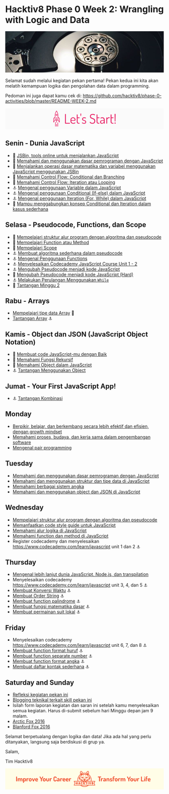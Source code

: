 # Hacktiv8 Phase 0 Week 2: Wrangling with Logic and Data

![Header](assets/header-w2.jpg)

Selamat sudah melalui kegiatan pekan pertama! Pekan kedua ini kita akan melatih kemampuan logika dan pengolahan data dalam programming.

Pedoman ini juga dapat kamu cek di: <https://github.com/hacktiv8/phase-0-activities/blob/master/README-WEEK-2.md>

![Let's start!](assets/start.png)

## Senin - Dunia JavaScript

- :wrench:
[JSBin, tools online untuk menjalankan JavaScript](http://jsbin.com/?js,console)
- :notebook_with_decorative_cover:
[Memahami dan menggunakan dasar pemrograman dengan JavaScript](https://github.com/hacktiv8/phase-0-activities/blob/master/modules/js-first-time.md)
- :notebook_with_decorative_cover:
[Menjalankan operasi dasar matematika dan variabel menggunakan JavaScript menggunakan JSBin](https://github.com/hacktiv8/phase-0-activities/blob/master/modules/js-basics.md)
- :notebook_with_decorative_cover:
[Memahami Control Flow: Conditional dan Branching](https://github.com/hacktiv8/phase-0-activities/blob/master/modules/anchor-belajar-operator-mtk.md)
- :notebook_with_decorative_cover:
[Memahami Control Flow: Iteration atau Looping ](https://github.com/hacktiv8/phase-0-activities/blob/master/modules/js-basics.md)
- :anchor:
[Mengenal penggunaan Variable dalam JavaScript](https://github.com/hacktiv8/phase-0-activities/blob/master/modules/anchor-belajar-variabel.md)
- :anchor:
[Mengenal penggunaan Conditional (If-else) dalam JavaScript](https://github.com/hacktiv8/phase-0-activities/blob/master/modules/anchor-menggunakan-if-else.md)
- :anchor:
[Mengenal penggunaan Iteration (For, While) dalam JavaScript](https://github.com/hacktiv8/phase-0-activities/blob/master/modules/anchor-belajar-for.md)
- :rocket:
[Mampu menggabungkan konsep Conditional dan Iteration dalam kasus sederhana](https://github.com/hacktiv8/phase-0-activities/blob/master/modules/js-basics.md)

## Selasa - Pseudocode, Functions, dan Scope

- :notebook_with_decorative_cover:
[Mempelajari struktur alur program dengan algoritma dan pseudocode](https://github.com/hacktiv8/phase-0-activities/blob/master/modules/algorithm-pseudocode.md)
- :notebook_with_decorative_cover:
[Mempelajari Function atau Method](https://github.com/hacktiv8/phase-0-activities/blob/master/modules/js-function-method.md)
- :notebook_with_decorative_cover:
[Mempelajari Scope](https://github.com/hacktiv8/phase-0-activities/blob/master/modules/js-scope.md)
- :anchor:
[Membuat algoritma sederhana dalam pseudocode](https://github.com/hacktiv8/phase-0-activities/blob/master/modules/algorithm-pseudocode.md)
- :anchor:
[Mengenal Penggunaan Functions](https://github.com/hacktiv8/phase-0-activities/blob/master/modules/js-basics.md)
- :anchor:
[Menyelesaikan Codecademy JavaScript Course Unit 1 - 2](https://github.com/hacktiv8/phase-0-activities/blob/master/modules/js-basics.md)
- :anchor: [Mengubah Pseudocode menjadi kode JavaScript](https://github.com/hacktiv8/phase-0-activities/blob/master/modules/algorithm-pseudocode.md)
- :rocket: [Mengubah Pseudocode menjadi kode JavaScript (Hard)](https://github.com/hacktiv8/phase-0-activities/blob/master/modules/algorithm-pseudocode.md)
- :anchor: [Melakukan Perulangan Menggunakan `While`](modules/anchor-belajar-while.md)
- :rocket: [Tantangan Minggu 2](modules/challenge-week2.md)

## Rabu - Arrays
-  [Mempelajari tipe data Array](https://github.com/hacktiv8/phase-0-activities/blob/master/modules/js-array.md)
:notebook_with_decorative_cover:
-  [Tantangan Array](https://github.com/hacktiv8/phase-0-activities/blob/master/modules/algorithm-pseudocode.md)
:anchor:

## Kamis - Object dan JSON (JavaScript Object Notation)

- :notebook_with_decorative_cover: [Membuat code JavaScript-mu dengan Baik ](https://github.com/hacktiv8/phase-0-activities/blob/master/modules/js-code-style.md)
- :notebook_with_decorative_cover: [Memahami Fungsi Rekursif](https://github.com/hacktiv8/phase-0-activities/blob/master/modules/js-object-json.md)
- :notebook_with_decorative_cover: [Memahami Object dalam JavaScript](https://github.com/hacktiv8/phase-0-activities/blob/master/modules/js-object-json.md)
- :anchor: [Tantangan Menggunakan Object](https://github.com/hacktiv8/phase-0-activities/blob/master/modules/algorithm-pseudocode.md)

## Jumat - Your First JavaScript App!

- :anchor: [Tantangan Kombinasi](https://github.com/hacktiv8/phase-0-activities/blob/master/modules/algorithm-pseudocode.md)


## Monday

-  [Berpikir, belajar, dan berkembang secara lebih efektif dan efisien, dengan growth mindset](https://github.com/hacktiv8/phase-0-activities/blob/master/modules/thinking.md)
-  [Memahami proses, budaya, dan kerja sama dalam pengembangan software](https://github.com/hacktiv8/phase-0-activities/blob/master/modules/software-culture-teamwork.md)
-  [Mengenal pair programming](https://github.com/hacktiv8/phase-0-activities/blob/master/modules/pair-programming.md)


## Tuesday

-  [Memahami dan menggunakan dasar pemrograman dengan JavaScript](https://github.com/hacktiv8/phase-0-activities/blob/master/modules/js-basics.md)
-  [Memahami dan menggunakan struktur dan tipe data di JavaScript](https://github.com/hacktiv8/phase-0-activities/blob/master/modules/js-data.md)
-  [Memahami berbagai sistem angka](https://github.com/hacktiv8/phase-0-activities/blob/master/modules/number-system.md)
-  [Memahami dan menggunakan object dan JSON di JavaScript](https://github.com/hacktiv8/phase-0-activities/blob/master/modules/js-object-json.md)

## Wednesday

-  [Mempelajari struktur alur program dengan algoritma dan pseudocode](https://github.com/hacktiv8/phase-0-activities/blob/master/modules/algorithm-pseudocode.md)
-  [Memanfaatkan code style guide untuk JavaScript](https://github.com/hacktiv8/phase-0-activities/blob/master/modules/js-code-style.md)
-  [Memahami alur logika di JavaScript](https://github.com/hacktiv8/phase-0-activities/blob/master/modules/js-logic.md)
-  [Memahami function dan method di JavaScript](https://github.com/hacktiv8/phase-0-activities/blob/master/modules/js-function-method.md)
-  Register codecademy dan menyelesaikan https://www.codecademy.com/learn/javascript unit 1 dan 2 :anchor:

## Thursday
-  [Mengenal lebih lanjut dunia JavaScript, Node.js, dan transpilation](https://github.com/hacktiv8/phase-0-activities/blob/master/modules/js-world.md)
-  Menyelesaikan codecademy https://www.codecademy.com/learn/javascript unit 3, 4, dan 5  :anchor:
-  [Membuat Konversi Waktu](https://github.com/hacktiv8/phase-0-activities/blob/master/modules/konversi-waktu.md) :anchor:
-  [Membuat Order String](https://github.com/hacktiv8/phase-0-activities/blob/master/modules/order-string.md) :anchor:
-  [Membuat function palindrome](https://github.com/hacktiv8/phase-0-activities/blob/master/modules/palindrome.md) :anchor:
-  [Membuat fungsi matematika dasar](https://github.com/hacktiv8/phase-0-activities/blob/master/modules/math-basics.md) :anchor:
-  [Membuat permainan suit lokal](https://github.com/hacktiv8/phase-0-activities/blob/master/modules/rock-paper-scissors.md) :anchor:

## Friday

-  Menyelesaikan codecademy https://www.codecademy.com/learn/javascript unit 6, 7, dan 8  :anchor:
-  [Membuat function format huruf](https://github.com/hacktiv8/phase-0-activities/blob/master/modules/format-huruf.md) :anchor:
-  [Membuat function separate number](https://github.com/hacktiv8/phase-0-activities/blob/master/modules/separate-number.md) :anchor:
-  [Membuat function format angka](https://github.com/hacktiv8/phase-0-activities/blob/master/modules/format-angka.md) :anchor:
-  [Membuat daftar kontak sederhana](https://github.com/hacktiv8/phase-0-activities/blob/master/modules/contact-list.md) :anchor:

## Saturday and Sunday

-  [Refleksi kegiatan pekan ini](https://github.com/hacktiv8/phase-0-activities/blob/master/modules/reflection.md)
-  [Blogging teknikal terkait skill pekan ini](https://github.com/hacktiv8/phase-0-activities/blob/master/modules/blog.md)
-  Isilah form laporan kegiatan dan saran ini setelah kamu menyelesaikan semua kegiatan. Harus di-submit sebelum hari Minggu depan jam 9 malam.
  - [Arctic Fox 2016](https://airtable.com/shrGG9YTJkEBL7QaG)
  - [Blanford Fox 2016](https://airtable.com/shrZ2Ufijy6400Yea)

Selamat berpetualang dengan logika dan data! Jika ada hal yang perlu ditanyakan, langsung saja berdiskusi di grup ya.

Salam,

Tim Hacktiv8

![Hacktiv8 Banner](assets/banner.png)
